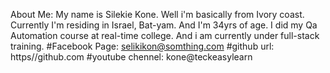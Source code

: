About Me:
My name is Silekie Kone.
Well i'm basically from Ivory coast.
Currently  I'm residing in Israel, Bat-yam.
And I'm 34yrs of age.
I did my Qa Automation course at real-time college.
And i am currently under full-stack training.
#Facebook Page:
selikikon@somthing.com
#github url:
https//github.com 
#youtube chennel:
kone@teckeasylearn
